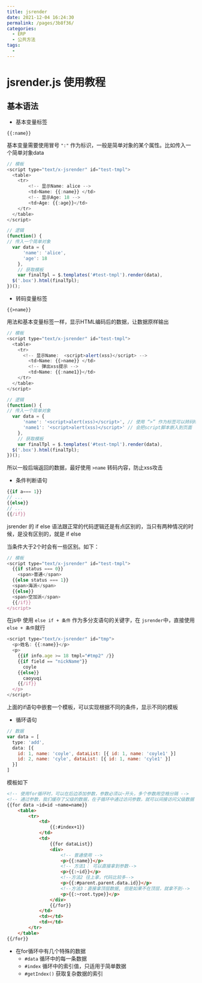 ```yaml
---
title: jsrender
date: 2021-12-04 16:24:30
permalink: /pages/3b8f36/
categories:
  - ERP
  - 公共方法
tags:
  - 
---
```

# jsrender.js 使用教程

## 基本语法
- 基本变量标签 
```
{{:name}}
```

基本变量需要使用冒号 `":"` 作为标识，一般是简单对象的某个属性。比如传入一个简单对象data

``` js
// 模板
<script type="text/x-jsrender" id="test-tmpl">
  <table>
    <tr>
        <!-- 显示Name: alice -->
        <td>Name: {{:name}} </td> 
        <!-- 显示Age: 18 -->
        <td>Age: {{:age}}</td>
    </tr>
  </table>
</script>

// 逻辑
(function() {
// 传入一个简单对象
  var data = {
      'name': 'alice',
      'age': 18
    },
    // 获取模板
    var finalTpl = $.templates('#test-tmpl').render(data),
  $('.box').html(finalTpl);
})();
```

- 转码变量标签
```
{{>name}}
```

用法和基本变量标签一样，显示HTML编码后的数据，让数据原样输出

``` js
// 模板
<script type="text/x-jsrender" id="test-tmpl">
  <table>
    <tr>
      <!-- 显示Name:  <script>alert(xss)</script> -->
        <td>Name: {{>name}} </td>
        <!-- 弹出xss提示 -->
        <td>Name: {{:name1}}</td>
    </tr>
  </table>
</script>

// 逻辑
(function() {
// 传入一个简单对象
  var data = {
      'name': '<script>alert(xss)</script>', // 使用 “>” 作为标签可以转码html 显示'<script>alert(xss)</script>'
      'name1': '<script>alert(xss)</script>' // 会把script脚本嵌入到页面
    },
    // 获取模板
    var finalTpl = $.templates('#test-tmpl').render(data),
  $('.box').html(finalTpl);
})();
```
所以一般后端返回的数据，最好使用 `>name` 转码内容，防止xss攻击 

- 条件判断语句
```js
{{if a=== 1}}
// ...
{{else}}
// ...
{{/if}}
```
jsrender 的 if else 语法跟正常的代码逻辑还是有点区别的，当只有两种情况的时候，是没有区别的，就是 if else

当条件大于2个时会有一些区别。如下：
```js
// 模板
<script type="text/x-jsrender" id="test-tmpl">
  {{if status === 0}} 
    <span>普通</span>
  {{else status === 1}}
  <span>海派</span>
  {{else}}
  <span>空加派</span>
  {{/if}}
</script>
```
在js中 使用 `else if + 条件` 作为多分支语句的关键字，在 `jsrender`中，直接使用`else + 条件`就行


```js
<script type="text/x-jsrender" id="tmp">
  <p>姓名: {{:name}}</p>
  <p>
    {{if info.age >= 18 tmpl="#tmp2" /}}                                     
    {{if field == "nickName"}}
      coyle
    {{else}}
      caoyuqi
    {{/if}}
  </p>
</script>
```
上面的if语句中嵌套一个模板，可以实现根据不同的条件，显示不同的模板

- 循环语句

```js
// 数据
var data = [
  type: 'add',
  data: [{
    id: 1, name: 'coyle', dataList: [{ id: 1, name: 'coyle1' }]
    id: 2, name: 'cyle', dataList: [{ id: 1, name: 'cyle1' }]
  }]
]
```
模板如下
```html
<!-- 使用for循环时，可以在后边添加参数，参数必须以~开头，多个参数用空格分隔 -->
<!-- 通过参数，我们缓存了父级的数据，在子循环中通过访问参数，就可以间接访问父级数据 -->
{{for data ~id=id ~name=name}}
    <table>
        <tr>
            <td>
                {{:#index+1}}
            </td>
            <td>
                {{for dataList}}
                <div>
                    <!-- 普通使用 -->
                    <p>{{:name}}</p>
                    <!-- 方法1： 可以直接拿到参数-->
                    <p>{{:~id}}</p>
                    <!--方法2 往上拿，代码比较多-->
                    <p>{{:#parent.parent.data.id}}</p>
                    <!--方法3：直接拿顶层数据, 但是如果不在顶层，就拿不到-->
                    <p>{{:~root.type}}</p>
                </div>
                {{/for}}
            </td>
            <td></td>
            <td></td>
        </tr>
    </table>
{{/for}}

```
- 在for循环中有几个特殊的数据
  - `#data` 循环中的每一条数据
  - `#index` 循环中的索引值，只适用于简单数据
  - `#getIndex()` 获取复杂数据的索引

